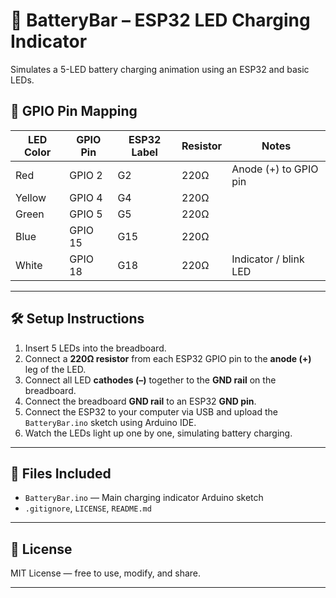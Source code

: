 # 🔋 BatteryBar – ESP32 LED Charging Indicator

Simulates a 5-LED battery charging animation using an ESP32 and basic LEDs.

## 🔌 GPIO Pin Mapping

| LED Color | GPIO Pin | ESP32 Label | Resistor | Notes                    |
|-----------|----------|-------------|----------|--------------------------|
| Red       | GPIO 2   | G2          | 220Ω     | Anode (+) to GPIO pin    |
| Yellow    | GPIO 4   | G4          | 220Ω     |                          |
| Green     | GPIO 5   | G5          | 220Ω     |                          |
| Blue      | GPIO 15  | G15         | 220Ω     |                          |
| White     | GPIO 18  | G18         | 220Ω     | Indicator / blink LED    |

---

## 🛠️ Setup Instructions

1. Insert 5 LEDs into the breadboard.  
2. Connect a **220Ω resistor** from each ESP32 GPIO pin to the **anode (+)** leg of the LED.  
3. Connect all LED **cathodes (–)** together to the **GND rail** on the breadboard.  
4. Connect the breadboard **GND rail** to an ESP32 **GND pin**.  
5. Connect the ESP32 to your computer via USB and upload the `BatteryBar.ino` sketch using Arduino IDE.  
6. Watch the LEDs light up one by one, simulating battery charging.

---

## 📁 Files Included

- `BatteryBar.ino` — Main charging indicator Arduino sketch  
- `.gitignore`, `LICENSE`, `README.md`

---

## 📃 License

MIT License — free to use, modify, and share.

---
